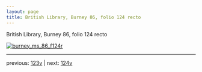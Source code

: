 ```yaml
---
layout: page
title: British Library, Burney 86, folio 124 recto
---
```


British Library, Burney 86, folio 124 recto

[![burney_ms_86_f124r](http://www.homermultitext.org/iipsrv?IIIF=/project/homer/pyramidal/deepzoom/bl/burney86imgs/v1/burney_ms_86_f124r.tif/full/800,/0/default.jpg)](http://www.homermultitext.org/ict2/?urn=urn:cite2:bl:burney86imgs.v1:burney_ms_86_f124r) 

---

previous:  [123v](../123v/) | next: [124v](../124v/)